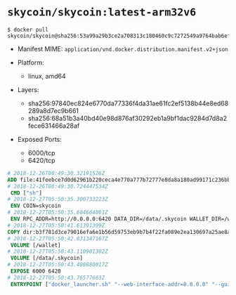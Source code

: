 # `skycoin/skycoin:latest-arm32v6`

```console
$ docker pull skycoin/skycoin@sha256:53a99a29b3ce2a708313c180460c9c7272549a9764bab6ef0bd901f0456675c3
```

- Manifest MIME: `application/vnd.docker.distribution.manifest.v2+json`

- Platform: 
	- linux, amd64

- Layers:
	- sha256:97840ec824e6770da77336f4da31ae61fc2ef5138b44e8ed68289a8d7ec9b661
	- sha256:68a51b3a40bd40e98d876af30292eb1a9bf1dac9284d7d8a2fece631466a28af

- Exposed Ports:
	- 6000/tcp
	- 6420/tcp

```dockerfile
# 2018-12-26T08:49:30.32191526Z
ADD file:41feebce7d0d62961b220ceca4e770a777b72777e8da8a180ad99171c236bb25 in / 
# 2018-12-26T08:49:30.724447534Z
 CMD ["sh"]
# 2018-12-27T05:50:35.300733223Z
 ENV COIN=skycoin
# 2018-12-27T05:50:35.604664061Z
 ENV RPC_ADDR=http://0.0.0.0:6420 DATA_DIR=/data/.skycoin WALLET_DIR=/wallet WALLET_NAME=.wlt
# 2018-12-27T05:50:41.61391399Z
COPY dir:b3f781d3ce79016efa6e1b56d59753eb9b7b4f22fa089e2ea130697a25ae8a57 in / 
# 2018-12-27T05:50:42.831347167Z
 VOLUME [/wallet]
# 2018-12-27T05:50:43.110901302Z
 VOLUME [/data/.skycoin]
# 2018-12-27T05:50:43.480880017Z
 EXPOSE 6000 6420
# 2018-12-27T05:50:43.76577663Z
 ENTRYPOINT ["docker_launcher.sh" "--web-interface-addr=0.0.0.0" "--gui-dir=/usr/local/skycoin/src/gui/static"]
```

